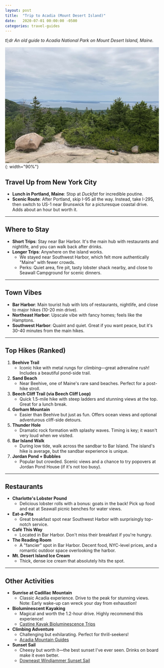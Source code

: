 ```yaml
---
layout: post
title:  "Trip to Acadia (Mount Desert Island)"
date:   2020-07-01 00:00:00 -0500
categories: travel-guides
---
```

*tl;dr An old guide to Acadia National Park on Mount Desert Island, Maine.*

![Scenic view of Acadia National Park's coastline and mountains from a hiking trail](/assets/images/acadia-web.jpeg){: width="90%"}

## Travel Up from New York City  
- **Lunch in Portland, Maine**: Stop at *Duckfat* for incredible poutine.  
- **Scenic Route**: After Portland, skip I-95 all the way. Instead, take I-295, then switch to US-1 near Brunswick for a picturesque coastal drive. Adds about an hour but worth it.  

---

## Where to Stay  
- **Short Trips**: Stay near Bar Harbor. It's the main hub with restaurants and nightlife, and you can walk back after drinks.  
- **Longer Trips**: Anywhere on the island works.  
  - We stayed near Southwest Harbor, which felt more authentically "Maine" with fewer crowds.  
  - Perks: Quiet area, fire pit, tasty lobster shack nearby, and close to Seawall Campground for scenic dinners.  

---

## Town Vibes  
- **Bar Harbor**: Main tourist hub with lots of restaurants, nightlife, and close to major hikes (10-20 min drive).  
- **Northeast Harbor**: Upscale vibe with fancy homes; feels like the Hamptons.  
- **Southwest Harbor**: Quaint and quiet. Great if you want peace, but it's 30-40 minutes from the main hikes.  

---

## Top Hikes (Ranked)  
1. **Beehive Trail**  
   - Iconic hike with metal rungs for climbing—great adrenaline rush! Includes a beautiful pond-side trail.  
2. **Sand Beach**  
   - Near Beehive, one of Maine's rare sand beaches. Perfect for a post-hike stroll.  
3. **Beech Cliff Trail (via Beech Cliff Loop)**  
   - Quick 1.5-mile hike with steep ladders and stunning views at the top. Great for a lunch break.  
4. **Gorham Mountain**  
   - Easier than Beehive but just as fun. Offers ocean views and optional adventurous cliff-side detours.  
5. **Thunder Hole**  
   - Dramatic rock formation with splashy waves. Timing is key; it wasn't very loud when we visited.  
6. **Bar Island Walk**  
   - During low tide, walk across the sandbar to Bar Island. The island's hike is average, but the sandbar experience is unique.  
7. **Jordan Pond + Bubbles**  
   - Popular but crowded. Scenic views and a chance to try popovers at Jordan Pond House (if it's not too busy).  

---

## Restaurants  
- **Charlotte's Lobster Pound**  
  - Delicious lobster rolls with a bonus: goats in the back! Pick up food and eat at Seawall picnic benches for water views.  
- **Eat-a-Pita**  
  - Great breakfast spot near Southwest Harbor with surprisingly top-notch service.  
- **Café This Way**  
  - Located in Bar Harbor. Don't miss their breakfast if you're hungry.  
- **The Reading Room**  
  - A "fancier" spot in Bar Harbor. Decent food, NYC-level prices, and a romantic outdoor space overlooking the harbor.  
- **Mt. Desert Island Ice Cream**  
  - Thick, dense ice cream that absolutely hits the spot.  

---

## Other Activities  
- **Sunrise at Cadillac Mountain**  
  - Classic Acadia experience. Drive to the peak for stunning views. Note: Early wake-up can wreck your day from exhaustion!  
- **Bioluminescent Kayaking**  
  - Magical and worth the 1.2-hour drive. Highly recommend this experience!  
  - [Castine Kayak Bioluminescence Trips](https://www.castinekayak.com/bioluminescence-trips.php)  
- **Climbing Adventure**  
  - Challenging but exhilarating. Perfect for thrill-seekers!  
  - [Acadia Mountain Guides](http://acadiamountainguides.com/)  
- **Sunset Sail**  
  - Cheesy but worth it—the best sunset I've ever seen. Drinks on board make it even better.  
  - [Downeast Windjammer Sunset Sail](https://downeastwindjammer.com/activities/schooner-sunset-sail/)  